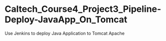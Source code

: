 # Caltech_Course4_Project3_Pipeline-Deploy-JavaApp_On_Tomcat
Use Jenkins to deploy Java Application to Tomcat Apache

